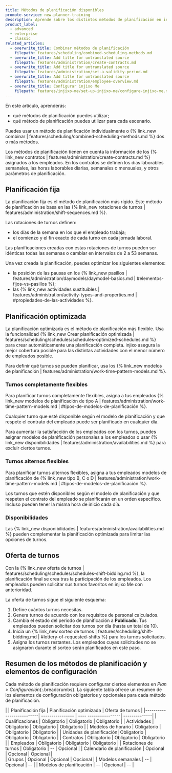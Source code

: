 ```yaml
---
title: Métodos de planificación disponibles
promote-service: new-planner-training
description: Aprende sobre los distintos métodos de planificación en injixo.
product_label:
  - advanced
  - enterprise
  - classic
related_articles:
  - overwrite_title: Combinar métodos de planificación
    filepath: features/scheduling/combined-scheduling-methods.md
  - overwrite_title: Add title for untranslated source
    filepath: features/administration/create-contracts.md
  - overwrite_title: Add title for untranslated source
    filepath: features/administration/set-a-validity-period.md
  - overwrite_title: Add title for untranslated source
    filepath: features/administration/employee-overview.md
  - overwrite_title: Configurar injixo Me
    filepath: features/injixo-me/set-up-injixo-me/configure-injixo-me.md
---
```


En este artículo, aprenderás:

- qué métodos de planificación puedes utilizar;
- qué método de planificación puedes utilizar para cada escenario.

Puedes usar un método de planificación individualmente o {% link_new combinar | features/scheduling/combined-scheduling-methods.md %} dos o más métodos.

Los métodos de planificación tienen en cuenta la información de los {% link_new contratos | features/administration/create-contracts.md %} asignados a los empleados. En los contratos se definen los días laborables semanales, las horas laborables diarias, semanales o mensuales, y otros parámetros de planificación.

## Planificación fija

La planificación fija es el método de planificación más rígido. Este método de planificación se basa en las {% link_new rotaciones de turnos | features/administration/shift-sequences.md %}.

Las rotaciones de turnos definen:

- los días de la semana en los que el empleado trabaja;
- el comienzo y el fin exacto de cada turno en cada jornada laboral.

Las planificaciones creadas con estas rotaciones de turnos pueden ser idénticas todas las semanas o cambiar en intervalos de 2 a 53 semanas.

Una vez creada la planificación, puedes optimizar los siguientes elementos:

- la posición de las pausas en los {% link_new pasillos | features/administration/daymodels/daymodel-basics.md | #elementos-fijos-vs-pasillos %};
- las {% link_new actividades sustituibles | features/administration/activity-types-and-properties.md | #propiedades-de-las-actividades %}.

## Planificación optimizada

La planificación optimizada es el método de planificación más flexible. Usa la funcionalidad {% link_new Crear planificación optimizada | features/scheduling/schedules/schedules-optimized-schedules.md %} para crear automáticamente una planificación completa. injixo asegura la mejor cobertura posible para las distintas actividades con el menor número de empleados posible.

Para definir qué turnos se pueden planificar, usa los {% link_new modelos de planificación | features/administration/work-time-pattern-models.md %}.

### Turnos completamente flexibles

Para planificar turnos completamente flexibles, asigna a tus empleados {% link_new modelos de planificación de tipo A | features/administration/work-time-pattern-models.md | #tipos-de-modelos-de-planificación %}.

Cualquier turno que esté disponible según el modelo de planificación y que respete el contrato del empleado puede ser planificado en cualquier día.

Para aumentar la satisfacción de los empleados con los turnos, puedes asignar modelos de planificación personales a los empleados o usar {% link_new disponibilidades | features/administration/availabilities.md %} para excluir ciertos turnos.

### Turnos alternos flexibles

Para planificar turnos alternos flexibles, asigna a tus empleados modelos de planificación de {% link_new tipo B, C o D | features/administration/work-time-pattern-models.md | #tipos-de-modelos-de-planificación %}.

Los turnos que estén disponibles según el modelo de planificación y que respeten el contrato del empleado se planificarán en un orden específico. Incluso pueden tener la misma hora de inicio cada día.

### Disponibilidades

Las {% link_new disponibilidades | features/administration/availabilities.md %} pueden complementar la planificación optimizada para limitar las opciones de turnos.

## Oferta de turnos

Con la {% link_new oferta de turnos | features/scheduling/schedules/schedules-shift-bidding.md %}, la planificación final se crea tras la participación de los empleados. Los empleados pueden solicitar sus turnos favoritos en injixo Me con anterioridad.

La oferta de turnos sigue el siguiente esquema:

1. Define cuántos turnos necesitas.
2. Genera turnos de acuerdo con los requisitos de personal calculados.
3. Cambia el estado del periodo de planificación a **Publicado**. Tus empleados pueden solicitar dos turnos por día (hasta un total de 10).
4. Inicia un {% link_new sorteo de turnos | features/scheduling/shift-bidding.md | #lottery-of-requested-shifts %} para los turnos solicitados.
5. Asigna los turnos restantes. Los empleados cuyas solicitudes no se asignaron durante el sorteo serán planificados en este paso.

## Resumen de los métodos de planificación y elementos de configuración

Cada método de planificación requiere configurar ciertos elementos en _Plan > Configuración_{:.breadcrumbs}. La siguiente tabla ofrece un resumen de los elementos de configuración obligatorios y opcionales para cada método de planificación.

|                          | Planificación fija | Planificación optimizada | Oferta de turnos |
|--------------------------| ----------------  | ---- ----------------| --------------|
| Cualificaciones          | Obligatorio          | Obligatorio             | Obligatorio      |
| Actividades              | Obligatorio          | Obligatorio             | Obligatorio      |
| Modelos de horario       | Obligatorio          | Obligatorio             | Obligatorio      |
| Unidades de planificación| Obligatorio          | Obligatorio             | Obligatorio      |
| Contratos                | Obligatorio          | Obligatorio             | Obligatorio      |
| Empleados                | Obligatorio          | Obligatorio             | Obligatorio      |
| Rotaciones de turnos         | Obligatorio          | --                   | Opcional      |
| Calendario de planificación    | Opcional          | Opcional             | Opcional      |  
| Grupos                   | Opcional          | Opcional             | Opcional      | 
| Modelos semanales        | --                | Opcional             | --            |
| Modelos de planificación | --                | Opcional             | --            |